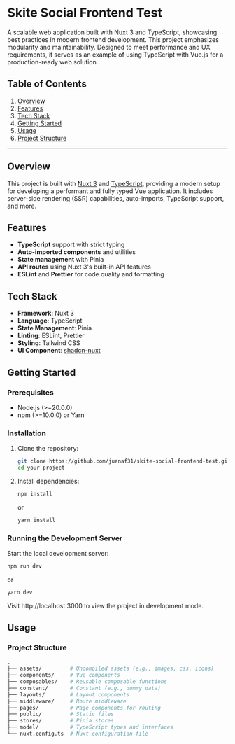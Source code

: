 # Skite Social Frontend Test

A scalable web application built with Nuxt 3 and TypeScript, showcasing best practices in modern frontend development. This project emphasizes modularity and maintainability. Designed to meet performance and UX requirements, it serves as an example of using TypeScript with Vue.js for a production-ready web solution.

## Table of Contents

1. [Overview](#overview)
2. [Features](#features)
3. [Tech Stack](#tech-stack)
4. [Getting Started](#getting-started)
5. [Usage](#usage)
6. [Project Structure](#project-structure)

---

## Overview

This project is built with [Nuxt 3](https://nuxt.com/) and [TypeScript](https://www.typescriptlang.org/), providing a modern setup for developing a performant and fully typed Vue application. It includes server-side rendering (SSR) capabilities, auto-imports, TypeScript support, and more.

## Features

- **TypeScript** support with strict typing
- **Auto-imported components** and utilities
- **State management** with Pinia
- **API routes** using Nuxt 3's built-in API features
- **ESLint** and **Prettier** for code quality and formatting

## Tech Stack

- **Framework**: Nuxt 3
- **Language**: TypeScript
- **State Management**: Pinia
- **Linting**: ESLint, Prettier
- **Styling**: Tailwind CSS
- **UI Component**: [shadcn-nuxt](https://www.shadcn-vue.com/docs/installation/nuxt)

## Getting Started

### Prerequisites

- Node.js (>=20.0.0)
- npm (>=10.0.0) or Yarn

### Installation

1. Clone the repository:

   ```bash
   git clone https://github.com/juanaf31/skite-social-frontend-test.git
   cd your-project
   ```

2. Install dependencies:

   ```bash
   npm install
   ```

   or

   ```bash
   yarn install
   ```

### Running the Development Server

Start the local development server:

```bash
npm run dev
```

or

```bash
yarn dev
```

Visit http://localhost:3000 to view the project in development mode.

## Usage

### Project Structure

```bash
.
├── assets/         # Uncompiled assets (e.g., images, css, icons)
├── components/     # Vue components
├── composables/    # Reusable composable functions
├── constant/       # Constant (e.g., dummy data)
├── layouts/        # Layout components
├── middleware/     # Route middleware
├── pages/          # Page components for routing
├── public/         # Static files
├── stores/         # Pinia stores
├── model/          # TypeScript types and interfaces
└── nuxt.config.ts  # Nuxt configuration file
```
